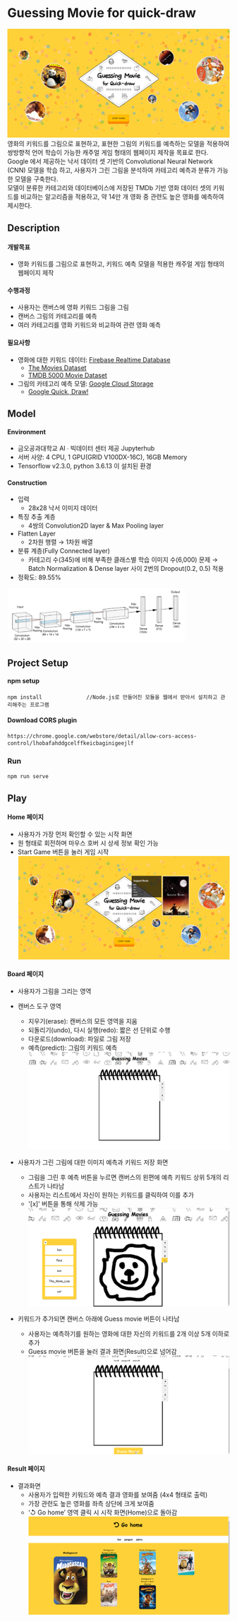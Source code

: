 # Guessing Movie for quick-draw  
![캡처](/image/HomePage.PNG)
영화의 키워드를 그림으로 표현하고, 표현한 그림의 키워드를 예측하는 모델을 적용하여 쌍방향적 언어 학습이 가능한 캐주얼 게임 형태의 웹페이지 제작을 목표로 한다.   
Google 에서 제공하는 낙서 데이터 셋 기반의 Convolutional Neural Network (CNN) 모델을 학습 하고, 사용자가 그린 그림을 분석하여 카테고리 예측과 분류가 가능한 모델을 구축한다.  
모델이 분류한 카테고리와 데이터베이스에 저장된 TMDb 기반 영화 데이터 셋의 키워드를 비교하는 알고리즘을 적용하고, 약 14만 개 영화 중 관련도 높은 영화를 예측하여 제시한다. 
## Description  
  
#### 개발목표  

*  영화 키워드를 그림으로 표현하고, 키워드 예측 모델을 적용한 캐주얼 게임 형태의 웹페이지 제작  
  
#### 수행과정  
* 사용자는 캔버스에 영화 키워드 그림을 그림  
* 캔버스 그림의 카테고리를 예측
* 여러 카테고리를 영화 키워드와 비교하여 관련 영화 예측  

  
#### 필요사항  
* 영화에 대한 키워드 데이터: [Firebase Realtime Database](https://asap-tensor-default-rtdb.firebaseio.com/)
    * [The Movies Dataset](https://www.kaggle.com/rounakbanik/the-movies-dataset)  
    * [TMDB 5000 Movie Dataset](https://www.kaggle.com/tmdb/tmdb-movie-metadata)
* 그림의 카테고리 예측 모델: [Google Cloud Storage](guessing_movie_345)
    * [Google Quick, Draw!](https://github.com/googlecreativelab/quickdraw-dataset#readme)   

## Model 
#### Environment
* 금오공과대학교 AI ∙ 빅데이터 센터 제공 Jupyterhub  
* 서버 사양: 4 CPU, 1 GPU(GRID V100DX-16C), 16GB Memory  
* Tensorflow v2.3.0, python 3.6.13 이 설치된 환경 
  
#### Construction 
* 입력
    * 28x28 낙서 이미지 데이터 
* 특징 추출 계층
    * 4쌍의 Convolution2D layer & Max Pooling layer
* Flatten Layer
    * 2차원 행렬 → 1차원 배열
* 분류 계층(Fully Connected layer)
    * 카테고리 수(345)에 비해 부족한 클래스별 학습 이미지 수(6,000) 문제 → Batch Normalization & Dense layer 사이 2번의 Dropout(0.2, 0.5) 적용
* 정확도: 89.55%  
<img src="/image/ach1.PNG" width="80%" height="80%">
  
## Project Setup
#### npm setup
```
npm install              //Node.js로 만들어진 모듈을 웹에서 받아서 설치하고 관리해주는 프로그램
```

#### Download CORS plugin
```
https://chrome.google.com/webstore/detail/allow-cors-access-control/lhobafahddgcelffkeicbaginigeejlf
```

### Run
```
npm run serve
```

## Play
#### Home 페이지
* 사용자가 가장 먼저 확인할 수 있는 시작 화면
* 원 형태로 회전하며 마우스 호버 시 상세 정보 확인 가능
* Start Game 버튼을 눌러 게임 시작
![캡처](/image/home.PNG)  
  
#### Board 페이지
* 사용자가 그림을 그리는 영역
* 캔버스 도구 영역 
    * 지우기(erase): 캔버스의 모든 영역을 지움 
    * 되돌리기(undo), 다시 실행(redo): 짧은 선 단위로 수행
    * 다운로드(download): 파일로 그림 저장
    * 예측(predict): 그림의 키워드 예측
![캡처](/image/board1.PNG)  
  
* 사용자가 그린 그림에 대한 이미지 예측과 키워드 저장 화면
    * 그림을 그린 후 예측 버튼을 누르면 캔버스의 왼편에 예측 키워드 상위 5개의 리스트가 나타남
    * 사용자는 리스트에서 자신이 원하는 키워드를 클릭하여 이를 추가 
    * '[x]' 버튼을 통해 삭제 가능
![캡처](/image/board2.png)  
  
* 키워드가 추가되면 캔버스 아래에 Guess movie 버튼이 나타남
    *  사용자는 예측하기를 원하는 영화에 대한 자신의 키워드를 2개 이상 5개 이하로 추가
    * Guess movie 버튼을 눌러 결과 화면(Result)으로 넘어감
![캡처](/image/board3.PNG)  
  

#### Result 페이지
* 결과화면
    * 사용자가 입력한 키워드와 예측 결과 영화를 보여줌 (4x4 형태로 출력) 
    * 가장 관련도 높은 영화를 좌측 상단에 크게 보여줌
    * ‘↺ Go home’ 영역 클릭 시 시작 화면(Home)으로 돌아감 
![캡처](/image/result1.PNG)
